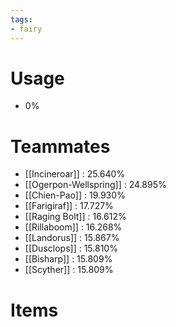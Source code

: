 ```yaml
---
tags:
- fairy
---
```

# Usage
- 0%
# Teammates
- [[Incineroar]] : 25.640%
- [[Ogerpon-Wellspring]] : 24.895%
- [[Chien-Pao]] : 19.930%
- [[Farigiraf]] : 17.727%
- [[Raging Bolt]] : 16.612%
- [[Rillaboom]] : 16.268%
- [[Landorus]] : 15.867%
- [[Dusclops]] : 15.810%
- [[Bisharp]] : 15.809%
- [[Scyther]] : 15.809%
# Items